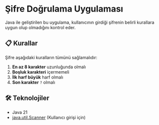 # Şifre Doğrulama Uygulaması

Java ile geliştirilen bu uygulama, kullanıcının girdiği şifrenin belirli kurallara uygun olup olmadığını kontrol eder.

## 📋 Kurallar
Şifre aşağıdaki kuralların tümünü sağlamalıdır:
1. **En az 8 karakter** uzunluğunda olmalı
2. **Boşluk karakteri** içermemeli
3. **İlk harf büyük** harf olmalı
4. **Son karakter** `?` olmalı

## 🛠️ Teknolojiler
- Java 21
- [java.util.Scanner](https://docs.oracle.com/javase/8/docs/api/java/util/Scanner.html) (Kullanıcı girişi için)
